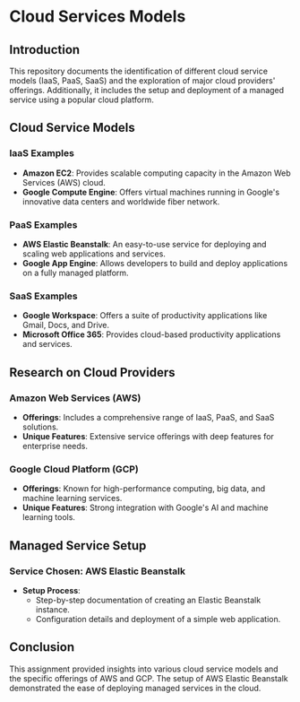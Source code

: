 # Cloud Services Models

## Introduction

This repository documents the identification of different cloud service models (IaaS, PaaS, SaaS) and the exploration of major cloud providers' offerings. Additionally, it includes the setup and deployment of a managed service using a popular cloud platform.

## Cloud Service Models

### IaaS Examples

- **Amazon EC2**: Provides scalable computing capacity in the Amazon Web Services (AWS) cloud.
- **Google Compute Engine**: Offers virtual machines running in Google's innovative data centers and worldwide fiber network.

### PaaS Examples

- **AWS Elastic Beanstalk**: An easy-to-use service for deploying and scaling web applications and services.
- **Google App Engine**: Allows developers to build and deploy applications on a fully managed platform.

### SaaS Examples

- **Google Workspace**: Offers a suite of productivity applications like Gmail, Docs, and Drive.
- **Microsoft Office 365**: Provides cloud-based productivity applications and services.

## Research on Cloud Providers

### Amazon Web Services (AWS)

- **Offerings**: Includes a comprehensive range of IaaS, PaaS, and SaaS solutions.
- **Unique Features**: Extensive service offerings with deep features for enterprise needs.

### Google Cloud Platform (GCP)

- **Offerings**: Known for high-performance computing, big data, and machine learning services.
- **Unique Features**: Strong integration with Google's AI and machine learning tools.

## Managed Service Setup

### Service Chosen: AWS Elastic Beanstalk

- **Setup Process**:
  - Step-by-step documentation of creating an Elastic Beanstalk instance.
  - Configuration details and deployment of a simple web application.



## Conclusion

This assignment provided insights into various cloud service models and the specific offerings of AWS and GCP. The setup of AWS Elastic Beanstalk demonstrated the ease of deploying managed services in the cloud.



